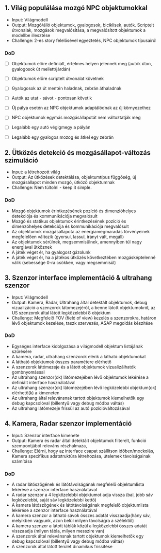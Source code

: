 ## 1. Világ populálása mozgó NPC objektumokkal

- Input: Világmodell
- Output: Mozgó/álló objektumok, gyalogosok, biciklisek, autók. Scriptelt útvonalak, mozgások megvalósítása, a megvalósított objektumok a modellbe illesztése
- Challenge: 2-es story felelősével egyeztetés, NPC objektumok típusairól

### DoD

- [ ] Objektumok előre definiált, értelmes helyen jelennek meg (autók úton, gyalogosok út mellett/járdán)
- [ ] Objektumok előre scriptelt útvonalat követnek
- [ ] Gyalogosok az út mentén haladnak, zebrán áthaladnak
- [ ] Autók az utat - sávot - pontosan követik
- [ ] Új pálya esetén az NPC objektumok adaptálódnak az új környezethez
- [ ] NPC objektumok egymás mozgásállapotát nem változtatják meg
- [ ] Legalább egy autó végigmegy a pályán
- [ ] Legalább egy gyalogos mozog és átkel egy zebrán


## 2. Ütközés detekció és mozgásállapot-változás szimuláció

- Input: a létrehozott világ
- Output: Az ütközések detektálása, objektumtípus függőség, új mozgásállapot minden mozgó, ütköző objektumnak
- Challenge: Nem túltolni - keep it simple.

### DoD

- Mozgó objektumok érintkezésének pozíció és dimenzióhelyes detekciója és kommunikációja megvalósult
- Mozgó és statikus objektumok érintkezésének pozíció és dimenzóhelyes detekciója és kommunikációja megvalósult
- Az objektumok mozgásállapota az energiamegmaradás törvényeinek megfelelően változik (gyorsul, lassul, irányt vált, megáll)
- Az objektumok sérülnek, megsemmisülnek, amennyiben túl nagy energiával ütköznek
- A játék véget ér, ha gyalogost gázolunk
- A játék véget ér, ha a játékos ütközés következtében mozgásképtelenné válik (sebessége 0-ra csökken, vagy megsemmisül)

## 3. Szenzor interface implementáció & ultrahang szenzor

- Input: Világmodell
- Output: Kamera, Radar, Ultrahang által detektált objektumok, debug vizualizáció a szenzorok látomezejéről, a benne látott objektumokról, az US szenzorok által látott legközelebbi 8 objektum
- Challenge: Megfelelő FOV (field of view) kezelés a szenzorokra, határon lévő objektumok kezelése, taszk szervezés, ASAP megoldás készítése

### DoD

- Egységes interface kidolgozása a világmodell objektum listájának szűrésére
- A kamera, radar, ultrahang szenzorok elérik a látható objektumokat
- A látható objektumok összes paramétere elérhető
- A szenzorok látómezeje és a látott objektumok vizualizálhatók gombnyomással
- Az ultrahang szenzor(ok) látómezejében lévő objektumok lekérése a definiált interface használatával
- Az ultrahang szenzor(ok) látomezejében lévő legközelebbi objektum(ok) elérhető(k) a kimeneten
- Az ultrahang által relevánsnak tartott objektumok kiemelhetők egy debug kapcsolóval (billentyű vagy debug módba váltás)
- Az ultrahang látómezeje frissül az autó pozícióváltozásával
       

## 4. Kamera, Radar szenzor implementáció

- Input: Szenzor interface kimenete
- Output: Kamera és radar által detektált objektumok filterelt, funkció szempontjából releváns részhalmaza,
- Challenge: Elérni, hogy az interface csapat szállítson időben/mockolás, Kamera specifikus adatstruktúra létrehozása, útelemek távolságainak számítása

### DoD

- A radar látószögének és látótávolságának megfelelő objektumlista lekérése a szenzor interface használatával
- A radar szenzor a 4 legközelebbi objektumot adja vissza (bal, jobb sáv legközelebbi, saját sáv legközelebbi kettő)
- A kamera látószögének és látótávolságának megfelelő objektumlista lekérése a szenzor interface használatával
- A kamera szenzor a látható sávok összes adatát visszaadja(hány sáv, melyikben vagyunk, azon belül milyen távolságra a szélektől)
- A kamera szenzor a látott táblák közül a legközelebbi összes adatát visszaadja (milyen tábla, milyen messzire van)
- A szenzorok által relevánsnak tartott objektumok kiemelhetők egy debug kapcsolóval (billentyű vagy debug módba váltás)
- A szenzorok által látott terület dinamikus frissítése
